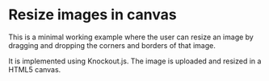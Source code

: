 # Resize images in canvas
This is a minimal working example where the user can resize an image by dragging and dropping the corners and borders of that image.

It is implemented using Knockout.js. The image is uploaded and resized in a HTML5 canvas.
